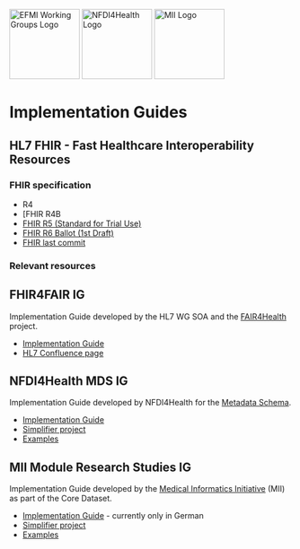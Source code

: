 <span class="logo"><img src="https://efmi.org/wp-content/uploads/2019/11/EFMI_Logo_new_wg-587x235.png" alt="EFMI Working Groups Logo" width="125"></span>
<span class="logo"><img src="https://www.nfdi4health.de/images/logo/nfdi4health.svg" alt="NFDI4Health Logo" width="125"></span>
<span class="logo"><img src="https://www.medizininformatik-initiative.de/themes/custom/mii/assets/img/Logo_MII_270px_Hoehe_de.png" alt="MII Logo" width="125"></span>

# Implementation Guides
## HL7 FHIR - Fast Healthcare Interoperability Resources
### FHIR specification
* R4
* [FHIR R4B
* [FHIR R5 (Standard for Trial Use)](https://hl7.org/fhir/R5/)
* [FHIR R6 Ballot (1st Draft)](https://hl7.org/fhir/6.0.0-ballot1/)
* [FHIR last commit](https://build.fhir.org/)

### Relevant resources

## FHIR4FAIR IG
Implementation Guide developed by the HL7 WG SOA and the [FAIR4Health](https://www.fair4health.eu/) project.
* [Implementation Guide](https://build.fhir.org/ig/HL7/fhir-for-fair/index.html)
* [HL7 Confluence page](https://confluence.hl7.org/pages/viewpage.action?pageId=91991234)

## NFDI4Health MDS IG
Implementation Guide developed by NFDI4Health for the [Metadata Schema](https://www.nfdi4health.de/en/service/data-harmonisation-and-publication.html).
* [Implementation Guide](https://simplifier.net/guide/nfdi4health---metadata-schema---implementationguide?version=current)
* [Simplifier project](https://simplifier.net/NFDI4Health-Metadata-Schema/~introduction)
* [Examples](https://simplifier.net/nfdi4health-metadata-schema/~resources?category=Example)

## MII Module Research Studies IG
Implementation Guide developed by the [Medical Informatics Initiative](https://www.medizininformatik-initiative.de/en/start) (MII) as part of the Core Dataset.
* [Implementation Guide](https://simplifier.net/guide/medizininformatikinitiative-modulstudie-implementationguide?version=current) - currently only in German
* [Simplifier project](https://simplifier.net/medizininformatik-initiative-modul-studien)
* [Examples](https://simplifier.net/medizininformatik-initiative-modul-studien/~resources?category=Example)
